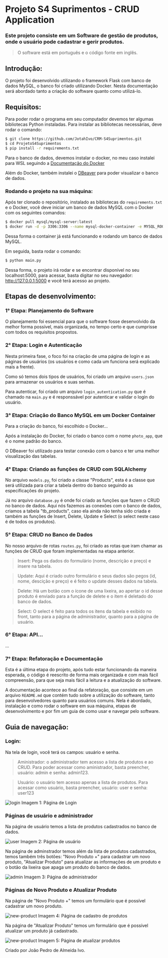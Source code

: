 # Projeto S4 Suprimentos - CRUD Application

### Este projeto consiste em um Software de gestão de produtos, onde o usuário pode cadastrar e gerir produtos.

> O software está em português e o código fonte em inglês.

## Introdução:
O projeto foi desenvolvido utilizando o framework Flask com banco de dados MySQL, o banco foi criado utilizando Docker. Nesta documentação será abordado tanto a criação do software quanto como utilizá-lo.

## Requisitos:
Para poder rodar o programa em seu computador devemos ter algumas bibliotecas Python instaladas. Para instalar as bibliotecas necessárias, deve rodar o comando:
```bash
$ git clone https://github.com/JotahIvo/CRM-S4Suprimentos.git
$ cd ProjetoS4Suprimentos
$ pip install -r requirements.txt
```
Para o banco de dados, devemos instalar o docker, no meu caso instalei para WSL seguindo a [Documentação do Docker][link-docker]

Além do Docker, também instalei o [DBeaver][link-dbeaver] para poder visualizar o banco de dados.

### Rodando o projeto na sua máquina:
Após ter clonado o repositório, instalado as bibliotecas do `requirements.txt` e o Docker, você deve iniciar um banco de dados MySQL com o Docker com os seguintes comandos:

```bash
$ docker pull mysql/mysql-server:latest
$ docker run -d -p 3306:3306 --name mysql-docker-container -e MYSQL_ROOT_PASSWORD=admin -e MYSQL_DATABASE=photo_app -e MYSQL_USER=admin -e MYSQL_PASSWORD=admin mysql/mysql-server:latest
```

Dessa forma o container já está funcionando e rodando um banco de dados MySQL.

Em seguida, basta rodar o comando:

```bash
$ python main.py
```

Dessa forma, o projeto irá rodar e se encontrar disponível no seu localhost:5000, para acessar, basta digitar no seu navegador: http://127.0.0.1:5000 e você terá acesso ao projeto.

## Etapas de desenvolvimento:

### 1° Etapa: Planejamento do Software
O planejamento foi essencial para que o software fosse desenvolvido da melhor forma possível, mais organizada, no tempo certo e que cumprisse com todos os requisitos propostos. 

### 2° Etapa: Login e Autenticação
Nesta primeira fase, o foco foi na criação de uma página de login e as páginas de usuários (os usuários e como cada um funciona será explicado mais a frente).

Como só temos dois tipos de usuários, foi criado um arquivo `users.json` para armazenar os usuários e suas senhas.

Para autenticar, foi criado um arquivo `login_autentication.py` que é chamado na `main.py` e é responssável por autenticar e validar o login do usuário.

### 3° Etapa: Criação do Banco MySQL em um Docker Container
Para a criação do banco, foi escolhido o Docker...

Após a instalação do Docker, foi criado o banco com o nome `photo_app`, que é o nome padrão do banco.

O DBeaver foi utilizado para testar conexão com o banco e ter uma melhor visualização das tabelas.

### 4° Etapa: Criando as funções de CRUD com SQLAlchemy

No arquivo `models.py`, foi criado a classe "Products", esta é a classe que será utilizada para criar a tabela dentro do banco seguindo as especificações do projeto.

Já no arquivo `database.py` é onde foi criado as funções que fazem o CRUD no banco de dados. Aqui nós fazemos as conexões com o banco de dados, criamos a tabela "tb_products", caso ela ainda não tenha sido criada e também as funções de Insert, Delete, Update e Select (o select neste caso é de todos os produtos).

### 5° Etapa: CRUD no Banco de Dados

No nosso arquivo de rotas `routes.py`, foi criado as rotas que iram chamar as funções de CRUD que foram implementadas na etapa anterior. 

> Insert: Pega os dados do formulário (nome, descrição e preço) e insere na tabela.

> Update: Aqui é criado outro formulário e seus dados são pegos (id, nome, descição e preço) e é feito o update desses dados na tabela.

> Delete: Há um botão com o ícone de uma lixeira, ao apertar o id desse produto é enviado para a função de delete e o item é deletado do banco de dados.

> Select: O select é feito para todos os itens da tabela e exibido no front, tanto para a página de administrador, quanto para a página de usuário.

### 6° Etapa: API...
...

### 7° Etapa: Refatoração e Documentação

Esta é a última etapa do projeto, após tudo estar funcionando da maneira esperada, o código é reescrito de forma mais organizada e com mais fácil compreensão, para que seja mais fácil a leitura e a atualização do software.

A documentação acontece ao final da refatoração, que consiste em um arquivo `README.md` que contém tudo sobre a utilização do software, tanto para desenvolvedores quanto para usuários comuns. Nela é abordado, instalação e como rodar o software em sua máquina, etapas de desenvolvimento e por fim um guia de como usar e navegar pelo software.


## Guia de navegação:

### Login: 
Na tela de login, você terá os campos: usuário e senha. 
> Aministrador: o administrador tem acesso a lista de produtos e ao CRUD. Para poder acessar como aministrador, basta preencher, usuário: admin e senha: admin123.

> Usuário: o usuário tem acesso apenas a lista de produtos. Para acessar como usuário, basta preencher, usuário: user e senha: user123

![login](./static/images/login-page.jpeg)
Imagem 1: Página de Login

### Páginas de usuário e administrador 
Na página de usuário temos a lista de produtos cadastrados no banco de dados.

![user](./static/images/user-page.jpeg)
Imagem 2: Página de usuário

Na página de adminstrador temos além da lista de produtos cadastrados, temos também três botões: "Novo Produto +" para cadastrar um novo produto, "Atualizar Produto" para atualizar as informações de um produto e o botão da lixeira que apaga um produto do banco de dados.

![admin](./static/images/admin-page.jpeg)
Imagem 3: Página de administrador

### Páginas de Novo Produto e Atualizar Produto
Na página de "Novo Produto +" temos um formulário que é possível cadastrar um novo produto.

![new-product](./static/images/new-product-page.jpeg)
Imagem 4: Página de cadastro de produtos

Na página de "Atualizar Produto" temos um formulário que é possível atualizar um produto já cadastrado.

![new-product](./static/images/update-page.jpeg)
Imagem 5: Página de atualizar produtos

Criado por João Pedro de Almeida Ivo.

[link-docker]: https://docs.docker.com/desktop/wsl/
[link-dbeaver]: https://dbeaver.io/download/